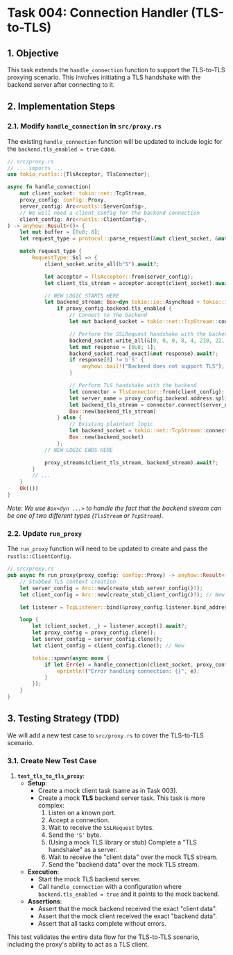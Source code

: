# **Task 004: Connection Handler (TLS-to-TLS)**

## **1. Objective**

This task extends the `handle_connection` function to support the TLS-to-TLS proxying scenario. This involves initiating a TLS handshake with the backend server after connecting to it.

## **2. Implementation Steps**

### **2.1. Modify `handle_connection` in `src/proxy.rs`**

The existing `handle_connection` function will be updated to include logic for the `backend.tls_enabled = true` case.

```rust
// src/proxy.rs
// ... imports ...
use tokio_rustls::{TlsAcceptor, TlsConnector};

async fn handle_connection(
    mut client_socket: tokio::net::TcpStream,
    proxy_config: config::Proxy,
    server_config: Arc<rustls::ServerConfig>,
    // We will need a client_config for the backend connection
    client_config: Arc<rustls::ClientConfig>,
) -> anyhow::Result<()> {
    let mut buffer = [0u8; 8];
    let request_type = protocol::parse_request(&mut client_socket, &mut buffer).await?;

    match request_type {
        RequestType::Ssl => {
            client_socket.write_all(b"S").await?;

            let acceptor = TlsAcceptor::from(server_config);
            let client_tls_stream = acceptor.accept(client_socket).await?;

            // NEW LOGIC STARTS HERE
            let backend_stream: Box<dyn tokio::io::AsyncRead + tokio::io::AsyncWrite + Unpin + Send> =
                if proxy_config.backend.tls_enabled {
                    // Connect to the backend
                    let mut backend_socket = tokio::net::TcpStream::connect(&proxy_config.backend.address).await?;

                    // Perform the SSLRequest handshake with the backend
                    backend_socket.write_all(&[0, 0, 0, 8, 4, 210, 22, 47]).await?;
                    let mut response = [0u8; 1];
                    backend_socket.read_exact(&mut response).await?;
                    if response[0] != b'S' {
                        anyhow::bail!("Backend does not support TLS");
                    }

                    // Perform TLS handshake with the backend
                    let connector = TlsConnector::from(client_config);
                    let server_name = proxy_config.backend.address.split(':').next().unwrap().try_into()?;
                    let backend_tls_stream = connector.connect(server_name, backend_socket).await?;
                    Box::new(backend_tls_stream)
                } else {
                    // Existing plaintext logic
                    let backend_socket = tokio::net::TcpStream::connect(&proxy_config.backend.address).await?;
                    Box::new(backend_socket)
                };
            // NEW LOGIC ENDS HERE

            proxy_streams(client_tls_stream, backend_stream).await?;
        }
        // ...
    }
    Ok(())
}
```
*Note: We use `Box<dyn ...>` to handle the fact that the backend stream can be one of two different types (`TlsStream` or `TcpStream`).*

### **2.2. Update `run_proxy`**

The `run_proxy` function will need to be updated to create and pass the `rustls::ClientConfig`.

```rust
// src/proxy.rs
pub async fn run_proxy(proxy_config: config::Proxy) -> anyhow::Result<()> {
    // Stubbed TLS context creation
    let server_config = Arc::new(create_stub_server_config()?);
    let client_config = Arc::new(create_stub_client_config()?); // New

    let listener = TcpListener::bind(&proxy_config.listener.bind_address).await?;

    loop {
        let (client_socket, _) = listener.accept().await?;
        let proxy_config = proxy_config.clone();
        let server_config = server_config.clone();
        let client_config = client_config.clone(); // New

        tokio::spawn(async move {
            if let Err(e) = handle_connection(client_socket, proxy_config, server_config, client_config).await {
                eprintln!("Error handling connection: {}", e);
            }
        });
    }
}
```

## **3. Testing Strategy (TDD)**

We will add a new test case to `src/proxy.rs` to cover the TLS-to-TLS scenario.

### **3.1. Create New Test Case**

1.  **`test_tls_to_tls_proxy`**:
    *   **Setup**:
        *   Create a mock client task (same as in Task 003).
        *   Create a mock **TLS** backend server task. This task is more complex:
            1.  Listen on a known port.
            2.  Accept a connection.
            3.  Wait to receive the `SSLRequest` bytes.
            4.  Send the `'S'` byte.
            5.  (Using a mock TLS library or stub) Complete a "TLS handshake" as a server.
            6.  Wait to receive the "client data" over the mock TLS stream.
            7.  Send the "backend data" over the mock TLS stream.
    *   **Execution**:
        *   Start the mock TLS backend server.
        *   Call `handle_connection` with a configuration where `backend.tls_enabled = true` and it points to the mock backend.
    *   **Assertions**:
        *   Assert that the mock backend received the exact "client data".
        *   Assert that the mock client received the exact "backend data".
        *   Assert that all tasks complete without errors.

This test validates the entire data flow for the TLS-to-TLS scenario, including the proxy's ability to act as a TLS client.

